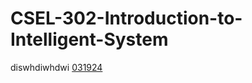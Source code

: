# CSEL-302-Introduction-to-Intelligent-System

diswhdiwhdwi
[031924](https://colab.research.google.com/drive/1nEFssnrmTofTVm9-c9BKUQO7GcVp0UfT?usp=sharing)

